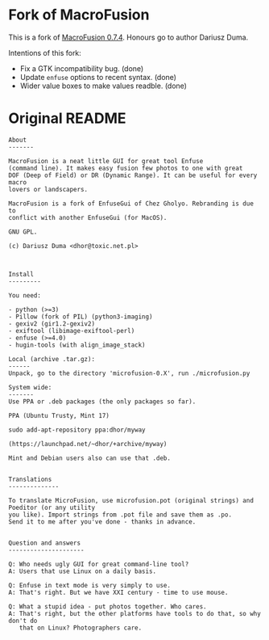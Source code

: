 # Fork of MacroFusion

This is a fork of [MacroFusion 0.7.4](https://sourceforge.net/projects/macrofusion/). Honours go to author Dariusz Duma.

Intentions of this fork:
 - Fix a GTK incompatibility bug. (done)
 - Update `enfuse` options to recent syntax. (done)
 - Wider value boxes to make values readble. (done)

# Original README

```
About
-------

MacroFusion is a neat little GUI for great tool Enfuse
(command line). It makes easy fusion few photos to one with great
DOF (Deep of Field) or DR (Dynamic Range). It can be useful for every macro
lovers or landscapers. 

MacroFusion is a fork of EnfuseGui of Chez Gholyo. Rebranding is due to
conflict with another EnfuseGui (for MacOS).

GNU GPL.

(c) Dariusz Duma <dhor@toxic.net.pl>



Install
---------

You need:

- python (>=3)
- Pillow (fork of PIL) (python3-imaging)
- gexiv2 (gir1.2-gexiv2)
- exiftool (libimage-exiftool-perl)
- enfuse (>=4.0)
- hugin-tools (with align_image_stack)

Local (archive .tar.gz):
------
Unpack, go to the directory 'microfusion-0.X', run ./microfusion.py

System wide:
-------
Use PPA or .deb packages (the only packages so far).

PPA (Ubuntu Trusty, Mint 17)

sudo add-apt-repository ppa:dhor/myway

(https://launchpad.net/~dhor/+archive/myway)

Mint and Debian users also can use that .deb.


Translations
--------------

To translate MicroFusion, use microfusion.pot (original strings) and Poeditor (or any utility
you like). Import strings from .pot file and save them as .po.
Send it to me after you've done - thanks in advance.


Question and answers
---------------------

Q: Who needs ugly GUI for great command-line tool? 
A: Users that use Linux on a daily basis.

Q: Enfuse in text mode is very simply to use.
A: That's right. But we have XXI century - time to use mouse.

Q: What a stupid idea - put photos together. Who cares.
A: That's right, but the other platforms have tools to do that, so why don't do
   that on Linux? Photographers care.
```
